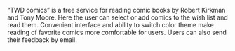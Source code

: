 “TWD comics” is a free service for reading comic books by Robert Kirkman and Tony Moore. Here the user can select or add comics to the wish list and read them. 
Convenient interface and ability to switch color theme make reading of favorite comics more comfortable for users. Users can also send their feedback by email.
